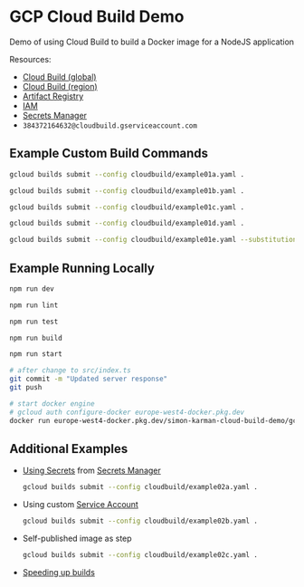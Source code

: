 # GCP Cloud Build Demo
Demo of using Cloud Build to build a Docker image for a NodeJS application

Resources:
- [Cloud Build (global)](https://console.cloud.google.com/cloud-build/builds;region=global)
- [Cloud Build (region)](https://console.cloud.google.com/cloud-build/builds;region=europe-west4)
- [Artifact Registry](https://console.cloud.google.com/artifacts/docker/simon-karman-cloud-build-demo/europe-west4/gcp-cloud-build-demo)
- [IAM](https://console.cloud.google.com/iam-admin/iam)
- [Secrets Manager](https://console.cloud.google.com/security/secret-manager?referrer=search&project=simon-karman-cloud-build-demo)
- `384372164632@cloudbuild.gserviceaccount.com`

## Example Custom Build Commands
```bash
gcloud builds submit --config cloudbuild/example01a.yaml .
```
```bash
gcloud builds submit --config cloudbuild/example01b.yaml .
```
```bash
gcloud builds submit --config cloudbuild/example01c.yaml .
```
```bash
gcloud builds submit --config cloudbuild/example01d.yaml .
```
```bash
gcloud builds submit --config cloudbuild/example01e.yaml --substitutions=_HELLO="world" .
```

## Example Running Locally
```bash
npm run dev
```
```bash
npm run lint
```
```bash
npm run test
```
```bash
npm run build
```
```bash
npm run start
```
```bash
# after change to src/index.ts
git commit -m "Updated server response"
git push
```
```bash
# start docker engine
# gcloud auth configure-docker europe-west4-docker.pkg.dev
docker run europe-west4-docker.pkg.dev/simon-karman-cloud-build-demo/gcp-cloud-build-demo/server
```

## Additional Examples
- [Using Secrets](https://cloud.google.com/build/docs/securing-builds/use-secrets) from [Secrets Manager](https://console.cloud.google.com/security/secret-manager)
    ```bash
    gcloud builds submit --config cloudbuild/example02a.yaml .
    ```
- Using custom [Service Account](https://console.cloud.google.com/iam-admin/serviceaccounts)
    ```bash
    gcloud builds submit --config cloudbuild/example02b.yaml .
    ```
- Self-published image as step
    ```bash
    gcloud builds submit --config cloudbuild/example02c.yaml .
    ```
- [Speeding up builds](https://cloud.google.com/build/docs/optimize-builds/speeding-up-builds)
